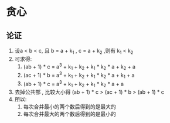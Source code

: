 # 贪心
## 论证
1. 设a < b < c, 且 b = a + k<sub>1</sub> , c = a + k<sub>2</sub> ,则有 k<sub>1</sub> < k<sub>2</sub>
2. 可求得: 
   1. (ab + 1) * c = a<sup>3</sup> + k<sub>1</sub> + k<sub>2</sub> + k<sub>1</sub> * k<sub>2</sub> * a + k<sub>2</sub> + a 
   2. (ac + 1) * b = a<sup>3</sup> + k<sub>1</sub> + k<sub>2</sub> + k<sub>1</sub> * k<sub>2</sub> * a + k<sub>1</sub> + a
   3. (ab + 1) * c = a<sup>3</sup> + k<sub>1</sub> + k<sub>2</sub> + k<sub>1</sub> * k<sub>2</sub> * a + a
3. 去掉公共部 , 比较大小得 (ab + 1) * c > (ac + 1) * b > (ab + 1) * c
4. 所以:
   1. 每次合并最小的两个数后得到的是最大的
   2. 每次合并最大的两个数后得到的是最小的